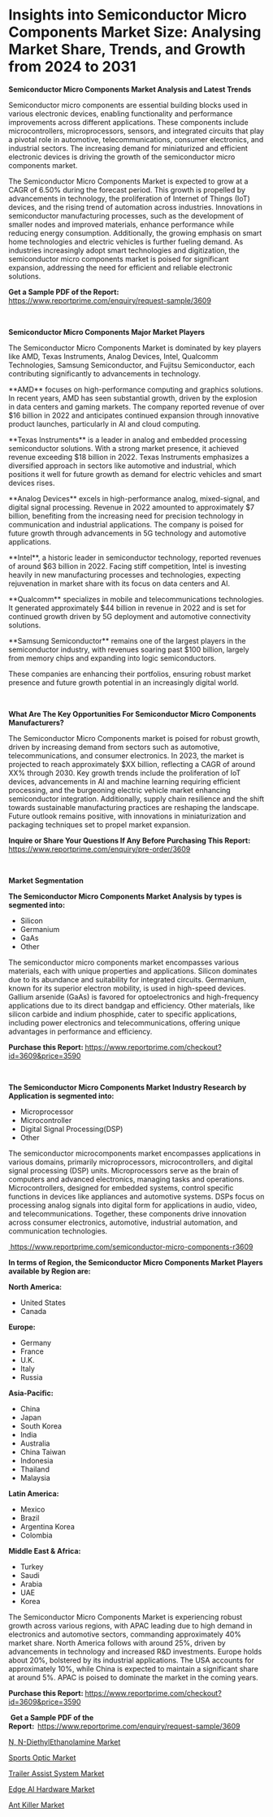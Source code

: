 <p><h1>Insights into Semiconductor Micro Components Market Size: Analysing Market Share, Trends, and Growth from 2024 to 2031</h1></p><p><strong>Semiconductor Micro Components Market Analysis and Latest Trends</strong></p>
<p><p>Semiconductor micro components are essential building blocks used in various electronic devices, enabling functionality and performance improvements across different applications. These components include microcontrollers, microprocessors, sensors, and integrated circuits that play a pivotal role in automotive, telecommunications, consumer electronics, and industrial sectors. The increasing demand for miniaturized and efficient electronic devices is driving the growth of the semiconductor micro components market. </p><p>The Semiconductor Micro Components Market is expected to grow at a CAGR of 6.50% during the forecast period. This growth is propelled by advancements in technology, the proliferation of Internet of Things (IoT) devices, and the rising trend of automation across industries. Innovations in semiconductor manufacturing processes, such as the development of smaller nodes and improved materials, enhance performance while reducing energy consumption. Additionally, the growing emphasis on smart home technologies and electric vehicles is further fueling demand. As industries increasingly adopt smart technologies and digitization, the semiconductor micro components market is poised for significant expansion, addressing the need for efficient and reliable electronic solutions.</p></p>
<p><strong>Get a Sample PDF of the Report:&nbsp;</strong> <a href="https://www.reportprime.com/enquiry/request-sample/3609">https://www.reportprime.com/enquiry/request-sample/3609</a></p>
<p>&nbsp;</p>
<p><strong>Semiconductor Micro Components Major Market Players</strong></p>
<p><p>The Semiconductor Micro Components Market is dominated by key players like AMD, Texas Instruments, Analog Devices, Intel, Qualcomm Technologies, Samsung Semiconductor, and Fujitsu Semiconductor, each contributing significantly to advancements in technology.</p><p>**AMD** focuses on high-performance computing and graphics solutions. In recent years, AMD has seen substantial growth, driven by the explosion in data centers and gaming markets. The company reported revenue of over $16 billion in 2022 and anticipates continued expansion through innovative product launches, particularly in AI and cloud computing.</p><p>**Texas Instruments** is a leader in analog and embedded processing semiconductor solutions. With a strong market presence, it achieved revenue exceeding $18 billion in 2022. Texas Instruments emphasizes a diversified approach in sectors like automotive and industrial, which positions it well for future growth as demand for electric vehicles and smart devices rises.</p><p>**Analog Devices** excels in high-performance analog, mixed-signal, and digital signal processing. Revenue in 2022 amounted to approximately $7 billion, benefiting from the increasing need for precision technology in communication and industrial applications. The company is poised for future growth through advancements in 5G technology and automotive applications.</p><p>**Intel**, a historic leader in semiconductor technology, reported revenues of around $63 billion in 2022. Facing stiff competition, Intel is investing heavily in new manufacturing processes and technologies, expecting rejuvenation in market share with its focus on data centers and AI.</p><p>**Qualcomm** specializes in mobile and telecommunications technologies. It generated approximately $44 billion in revenue in 2022 and is set for continued growth driven by 5G deployment and automotive connectivity solutions.</p><p>**Samsung Semiconductor** remains one of the largest players in the semiconductor industry, with revenues soaring past $100 billion, largely from memory chips and expanding into logic semiconductors.</p><p>These companies are enhancing their portfolios, ensuring robust market presence and future growth potential in an increasingly digital world.</p></p>
<p>&nbsp;</p>
<p><strong>What Are The Key Opportunities For Semiconductor Micro Components Manufacturers?</strong></p>
<p><p>The Semiconductor Micro Components market is poised for robust growth, driven by increasing demand from sectors such as automotive, telecommunications, and consumer electronics. In 2023, the market is projected to reach approximately $XX billion, reflecting a CAGR of around XX% through 2030. Key growth trends include the proliferation of IoT devices, advancements in AI and machine learning requiring efficient processing, and the burgeoning electric vehicle market enhancing semiconductor integration. Additionally, supply chain resilience and the shift towards sustainable manufacturing practices are reshaping the landscape. Future outlook remains positive, with innovations in miniaturization and packaging techniques set to propel market expansion.</p></p>
<p><strong>Inquire or Share Your Questions If Any Before Purchasing This Report:</strong> <a href="https://www.reportprime.com/enquiry/pre-order/3609">https://www.reportprime.com/enquiry/pre-order/3609</a></p>
<p>&nbsp;</p>
<p><strong>Market Segmentation</strong></p>
<p><strong>The Semiconductor Micro Components Market Analysis by types is segmented into:</strong></p>
<p><ul><li>Silicon</li><li>Germanium</li><li>GaAs</li><li>Other</li></ul></p>
<p><p>The semiconductor micro components market encompasses various materials, each with unique properties and applications. Silicon dominates due to its abundance and suitability for integrated circuits. Germanium, known for its superior electron mobility, is used in high-speed devices. Gallium arsenide (GaAs) is favored for optoelectronics and high-frequency applications due to its direct bandgap and efficiency. Other materials, like silicon carbide and indium phosphide, cater to specific applications, including power electronics and telecommunications, offering unique advantages in performance and efficiency.</p></p>
<p><strong>Purchase this Report:&nbsp;</strong><a href="https://www.reportprime.com/checkout?id=3609&price=3590">https://www.reportprime.com/checkout?id=3609&price=3590</a></p>
<p>&nbsp;</p>
<p><strong>The Semiconductor Micro Components Market Industry Research by Application is segmented into:</strong></p>
<p><ul><li>Microprocessor</li><li>Microcontroller</li><li>Digital Signal Processing(DSP)</li><li>Other</li></ul></p>
<p><p>The semiconductor microcomponents market encompasses applications in various domains, primarily microprocessors, microcontrollers, and digital signal processing (DSP) units. Microprocessors serve as the brain of computers and advanced electronics, managing tasks and operations. Microcontrollers, designed for embedded systems, control specific functions in devices like appliances and automotive systems. DSPs focus on processing analog signals into digital form for applications in audio, video, and telecommunications. Together, these components drive innovation across consumer electronics, automotive, industrial automation, and communication technologies.</p></p>
<p><a href="https://www.reportprime.com/semiconductor-micro-components-r3609">&nbsp;https://www.reportprime.com/semiconductor-micro-components-r3609</a></p>
<p><strong>In terms of Region, the Semiconductor Micro Components Market Players available by Region are:</strong></p>
<p>
    <p> <strong> North America: </strong>
        <ul>
            <li>United States</li>
            <li>Canada</li>
        </ul>
        </p> 
    <p> <strong> Europe: </strong>
        <ul>
            <li>Germany</li>
            <li>France</li>
            <li>U.K.</li>
            <li>Italy</li>
            <li>Russia</li>
        </ul>
        </p> 
    <p> <strong> Asia-Pacific: </strong>
        <ul>
            <li>China</li>
            <li>Japan</li>
            <li>South Korea</li>
            <li>India</li>
            <li>Australia</li>
            <li>China Taiwan</li>
            <li>Indonesia</li>
            <li>Thailand</li>
            <li>Malaysia</li>
        </ul>
        </p> 
    <p> <strong> Latin America: </strong>
        <ul>
            <li>Mexico</li>
            <li>Brazil</li>
            <li>Argentina Korea</li>
            <li>Colombia</li>
        </ul>
        </p> 
    <p> <strong> Middle East & Africa: </strong>
        <ul>
            <li>Turkey</li>
            <li>Saudi</li>
            <li>Arabia</li>
            <li>UAE</li>
            <li>Korea</li>
        </ul>
    </p>
    </p>
<p><p>The Semiconductor Micro Components Market is experiencing robust growth across various regions, with APAC leading due to high demand in electronics and automotive sectors, commanding approximately 40% market share. North America follows with around 25%, driven by advancements in technology and increased R&D investments. Europe holds about 20%, bolstered by its industrial applications. The USA accounts for approximately 10%, while China is expected to maintain a significant share at around 5%. APAC is poised to dominate the market in the coming years.</p></p>
<p><strong>Purchase this Report: </strong><a href="https://www.reportprime.com/checkout?id=3609&price=3590">https://www.reportprime.com/checkout?id=3609&price=3590</a></p>
<p>&nbsp;<strong>Get a Sample PDF of the Report:&nbsp;&nbsp;</strong><a href="https://www.reportprime.com/enquiry/request-sample/3609">https://www.reportprime.com/enquiry/request-sample/3609</a></p>
<p><strong></strong></p>
<p><p><a href="https://issuu.com/reportprime-2/docs/n-n-diethylethanolamine-market-size_100eb5b5e27089">N, N-Diethyl­Ethanolamine Market</a></p><p><a href="https://www.linkedin.com/pulse/how-sports-optic-market-evolve-growth-analysis-year-2024-2031-kyxee?trackingId=M8Em4DUgT96ol%2FOxfsKaaw%3D%3D">Sports Optic Market</a></p><p><a href="https://www.linkedin.com/pulse/trailer-assist-system-market-outlook-forecast-from-2024-2031-mlcfe?trackingId=Y5XTibqbQDiC9RMMg4dRYQ%3D%3D">Trailer Assist System Market</a></p><p><a href="https://www.linkedin.com/pulse/edge-ai-hardware-market-size-share-trends-analysis-kb8pe?trackingId=q%2BGNiUJCRL29pH1CnD0HKQ%3D%3D">Edge AI Hardware Market</a></p><p><a href="https://issuu.com/reportprime-2/docs/ant-killer-market-size-2030.pptx_bd0d0c1e202697">Ant Killer Market</a></p></p>